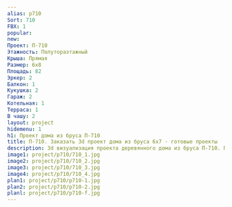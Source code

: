 ```yaml
---
alias: p710
Sort: 710
FBX: 1
popular: 
new: 
Проект: П-710
Этажность: Полутораэтажный
Крыша: Прямая
Размер: 6х8
Площадь: 82
Эркер: 2
Балкон: 1
Кукушка: 2
Гараж: 2
Котельная: 1
Терраса: 1
В чашу: 2
layout: project
hidemenu: 1
h1: Проект дома из бруса П-710
title: П-710. Заказать 3d проект дома из бруса 6х7 - готовые проекты
description: 3d визуализация проекта деревянного дома из бруса П-710. Площадь 25 м2, размер 6х7. Вы можете внести любые изменения в проект.
image1: project/p710/710_1.jpg
image2: project/p710/710_2.jpg
image3: project/p710/710_3.jpg
image4: project/p710/710_4.jpg
plan1: project/p710/p710-1.jpg
plan2: project/p710/p710-2.jpg
planl: project/p710/p710-f.jpg
---
```

